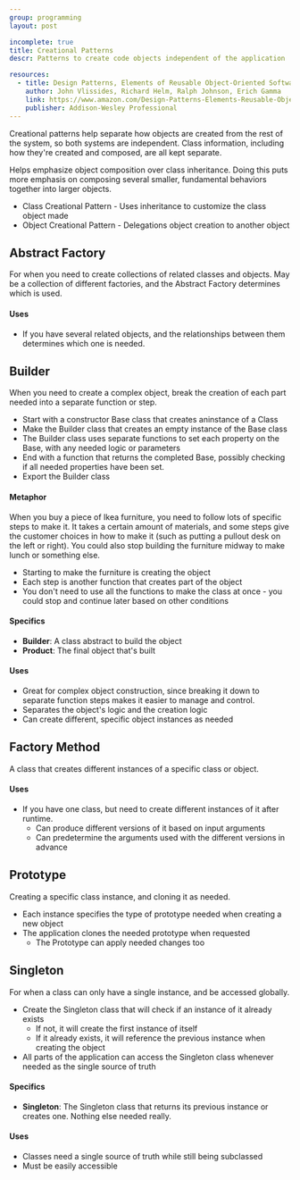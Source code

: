 ```yaml
---
group: programming
layout: post

incomplete: true
title: Creational Patterns
descr: Patterns to create code objects independent of the application

resources:
  - title: Design Patterns, Elements of Reusable Object-Oriented Software
    author: John Vlissides, Richard Helm, Ralph Johnson, Erich Gamma
    link: https://www.amazon.com/Design-Patterns-Elements-Reusable-Object-Oriented/dp/0201633612/ref=sr_1_2?s=books&ie=UTF8&qid=1535832017&sr=1-2&keywords=design+patterns+elements+of+reusable+object-oriented+software
    publisher: Addison-Wesley Professional
---
```


Creational patterns help separate how objects are created from the rest of the system, so both systems are independent. Class information, including how they're created and composed, are all kept separate.

Helps emphasize object composition over class inheritance. Doing this puts more emphasis on composing several smaller, fundamental behaviors together into larger objects.

* Class Creational Pattern - Uses inheritance to customize the class object made
* Object Creational Pattern - Delegations object creation to another object

## Abstract Factory

For when you need to create collections of related classes and objects. May be a collection of different factories, and the Abstract Factory determines which is used.

#### Uses

* If you have several related objects, and the relationships between them determines which one is needed.

## Builder

When you need to create a complex object, break the creation of each part needed into a separate function or step.

* Start with a constructor Base class that creates aninstance of a Class
* Make the Builder class that creates an empty instance of the Base class
* The Builder class uses separate functions to set each property on the Base, with any needed logic or parameters
* End with a function that returns the completed Base, possibly checking if all needed properties have been set.
* Export the Builder class

#### Metaphor

When you buy a piece of Ikea furniture, you need to follow lots of specific steps to make it. It takes a certain amount of materials, and some steps give the customer choices in how to make it (such as putting a pullout desk on the left or right). You could also stop building the furniture midway to make lunch or something else.

* Starting to make the furniture is creating the object
* Each step is another function that creates part of the object
* You don't need to use all the functions to make the class at once - you could stop and continue later based on other conditions

#### Specifics

* **Builder**: A class abstract to build the object
* **Product**: The final object that's built

#### Uses

* Great for complex object construction, since breaking it down to separate function steps makes it easier to manage and control.
* Separates the object's logic and the creation logic
* Can create different, specific object instances as needed

## Factory Method

A class that creates different instances of a specific class or object.

#### Uses

* If you have one class, but need to create different instances of it after runtime.
  * Can produce different versions of it based on input arguments
  * Can predetermine the arguments used with the different versions in advance

## Prototype

Creating a specific class instance, and cloning it as needed.

* Each instance specifies the type of prototype needed when creating a new object
* The application clones the needed prototype when requested
  * The Prototype can apply needed changes too

## Singleton

For when a class can only have a single instance, and be accessed globally.

* Create the Singleton class that will check if an instance of it already exists
  * If not, it will create the first instance of itself
  * If it already exists, it will reference the previous instance when creating the object
* All parts of the application can access the Singleton class whenever needed as the single source of truth

#### Specifics

* **Singleton**: The Singleton class that returns its previous instance or creates one. Nothing else needed really.

#### Uses

* Classes need a single source of truth while still being subclassed
* Must be easily accessible
